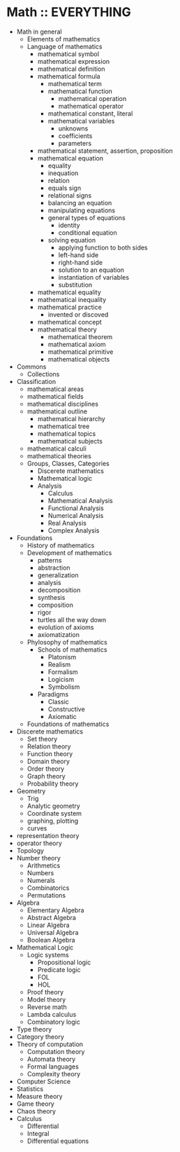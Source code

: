 # Math :: EVERYTHING

- Math in general
  - Elements of mathematics
  - Language of mathematics
    - mathematical symbol
    - mathematical expression
    - mathematical definition
    - mathematical formula
      - mathematical term
      - mathematical function
        - mathematical operation
        - mathematical operator
      - mathematical constant, literal
      - mathematical variables
        - unknowns
        - coefficients
        - parameters
    - mathematical statement, assertion, proposition
    - mathematical equation
      - equality
      - inequation
      - relation
      - equals sign
      - relational signs
      - balancing an equation
      - manipulating equations
      - general types of equations
        - identity
        - conditional equation
      - solving equation
        - applying function to both sides
        - left-hand side
        - right-hand side
        - solution to an equation
        - instantiation of variables
        - substitution
    - mathematical equality
    - mathematical inequality
    - mathematical practice
      - invented or discoved
    - mathematical concept
    - mathematical theory
      - mathematical theorem
      - mathematical axiom
      - mathematical primitive
      - mathematical objects
- Commons
  - Collections
- Classification
  - mathematical areas
  - mathematical fields
  - mathematical disciplines
  - mathematical outline
    - mathematical hierarchy
    - mathematical tree
    - mathematical topics
    - mathematical subjects
  - mathematical calculi
  - mathematical theories
  - Groups, Classes, Categories
    - Discerete mathematics
    - Mathematical logic
    - Analysis
      - Calculus
      - Mathematical Analysis
      - Functional Analysis
      - Numerical Analysis
      - Real Analysis
      - Complex Analysis
- Foundations
  - History of mathematics
  - Development of mathematics
    - patterns
    - abstraction
    - generalization
    - analysis
    - decomposition
    - synthesis
    - composition
    - rigor
    - turtles all the way down
    - evolution of axioms
    - axiomatization
  - Phylosophy of mathematics
    - Schools of mathematics
      - Platonism
      - Realism
      - Formalism
      - Logicism
      - Symbolism
    - Paradigms
      - Classic
      - Constructive
      - Axiomatic
  - Foundations of mathematics
- Discerete mathematics
  - Set theory
  - Relation theory
  - Function theory
  - Domain theory
  - Order theory
  - Graph theory
  - Probability theory
- Geometry
  - Trig
  - Analytic geometry
  - Coordinate system
  - graphing, plotting
  - curves
- representation theory
- operator theory
- Topology
- Number theory
  - Arithmetics
  - Numbers
  - Numerals
  - Combinatorics
  - Permutations
- Algebra
  - Elementary Algebra
  - Abstract Algebra
  - Linear Algebra
  - Universal Algebra
  - Boolean Algebra
- Mathematical Logic
  - Logic systems
    - Propositional logic
    - Predicate logic
    - FOL
    - HOL
  - Proof theory
  - Model theory
  - Reverse math
  - Lambda calculus
  - Combinatory logic
- Type theory
- Category theory
- Theory of computation
  - Computation theory
  - Automata theory
  - Formal languages
  - Complexity theory
- Computer Science
- Statistics
- Measure theory
- Game theory
- Chaos theory
- Calculus
  - Differential
  - Integral
  - Differential equations
